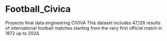 # Football_Civica
Proyecto final data engineering CIVIVA
This dataset includes 47,126 results of international football matches starting from the very first official match in 1872 up to 2024.
